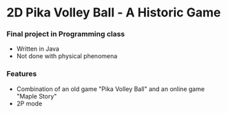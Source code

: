 # 2D Pika Volley Ball - A Historic Game

### Final project in Programming class
* Written in Java
* Not done with physical phenomena 

### Features
* Combination of an old game "Pika Volley Ball" and an online game "Maple Story"
* 2P mode

    
